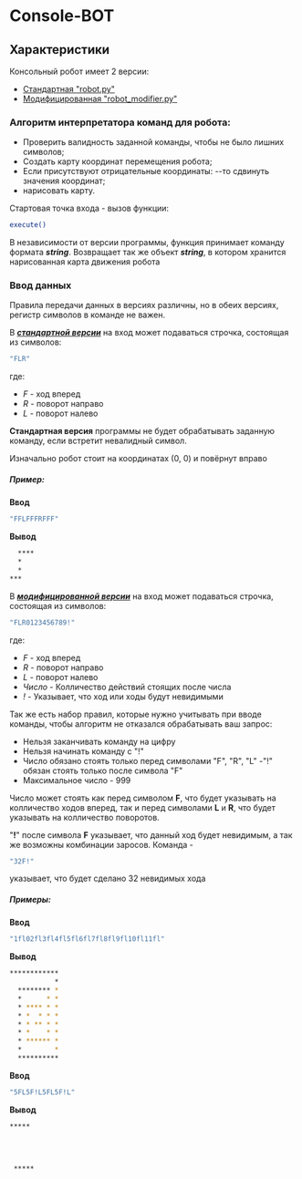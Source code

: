 # Console-BOT

## Характеристики

Консольный робот имеет 2 версии:
- [Стандартная "robot.py"](robot.py) 
- [Модифицированная "robot_modifier.py"](robot_modifier.py) 



### Алгоритм интерпретатора команд для робота:
- Проверить валидность заданной команды, чтобы не было лишних символов;
- Создать карту координат перемещения робота;
- Если присутствуют отрицательные координаты:
--то сдвинуть значения координат;
- нарисовать карту.

Стартовая точка входа - вызов функции: 
```sh
execute()
```

В независимости от версии программы, функция принимает команду формата ***string***.
Возвращает так же объект ***string***, в котором хранится нарисованная карта движения робота

### Ввод данных

Правила передачи данных в версиях различны, но в обеих версиях, регистр символов в команде не важен.

В [***стандартной версии***](robot.py) на вход может подаваться строчка, состоящая
из символов:

```sh
"FLR"
```
где:
* *F* - ход вперед
* *R* - поворот направо
* *L* - поворот налево

**Стандартная версия** программы не будет обрабатывать заданную команду, если встретит невалидный символ.

Изначально робот стоит на координатах (0, 0) и повёрнут вправо

##### Пример:

**Ввод**
```sh
"FFLFFFRFFF"
```
**Вывод**
```sh
  ****
  *   
  *   
***   
```

В [***модифицированной версии***](robot_modifier.py) на вход может подаваться строчка, состоящая
из символов:

```sh
"FLR0123456789!"
```
где:
* *F* - ход вперед
* *R* - поворот направо
* *L* - поворот налево
* *Число* - Колличество действий стоящих после числа
* *!* - Указывает, что ход или ходы будут невидимыми

Так же есть набор правил, которые нужно учитывать при вводе команды, чтобы алгоритм не отказался обрабатывать ваш запрос:
- Нельзя заканчивать команду на цифру
- Нельзя начинать команду с "!"
- Число обязано стоять только перед символами "F", "R", "L"
-"!" обязан стоять только после символа "F"
- Максимальное число - 999

Число может стоять как перед символом **F**, что будет указывать на колличество ходов вперед, так и перед символами **L** и **R**, что будет указывать на колличество поворотов.

"**!**" после символа **F** указывает, что данный ход будет невидимым, а так же возможны комбинации заросов.
Команда -
```sh
"32F!"
```
указывает, что будет сделано 32 невидимых хода

##### Примеры:

**Ввод**
```sh
"1fl02fl3fl4fl5fl6fl7fl8fl9fl10fl11fl"
```
**Вывод**
```sh
************
           *
  ******** *
  *      * *
  * **** * *
  * *  * * *
  * * ** * *
  * *    * *
  * ****** *
  *        *
  ********** 
```

**Ввод**
```sh
"5FL5F!L5FL5F!L"
```
**Вывод**
```sh
***** 
      
      
      
      
 *****
```





